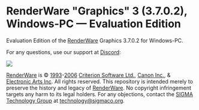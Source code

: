 # RenderWare "Graphics" 3 (3.7.0.2), Windows-PC — Evaluation Edition
Evaluation Edition of the [RenderWare](https://sigmaco.org/t/renderware) Graphics 3.7.0.2 for Windows-PC.

For any questions, use our support at [Discord](https://sigmaco.org/discord/):

[![](https://discordapp.com/api/guilds/349379672351571969/embed.png?style=banner4)](https://sigmaco.org/discord/)

[RenderWare](https://sigmaco.org/t/renderware) is © [1993](https://sigmaco.org/t/1993)-[2006](https://sigmaco.org/t/2006) [Criterion Software Ltd.](https://sigmaco.org/t/criterion-software), [Canon Inc.](https://sigmaco.org/t/canon), & [Electronic Arts Inc](https://sigmaco.org/t/ea-games). All rights reserved.
This repository is intended merely to preserve the history and legacy of [RenderWare](https://sigmaco.org/t/renderware). No copyright infringement targets any harm to its legal holders. For any objections, contact the [SIGMA Technology Group](https://sigmaco.org/g/technology) at [technology@sigmaco.org](mailto:technology@sigmaco.org).
